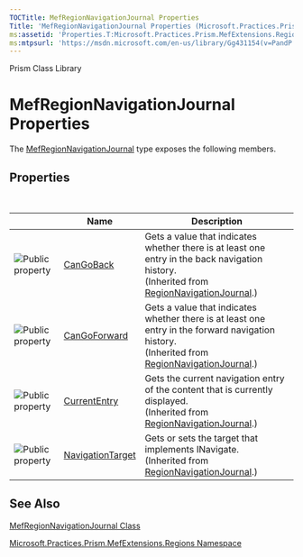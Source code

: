 ```yaml
---
TOCTitle: MefRegionNavigationJournal Properties
Title: 'MefRegionNavigationJournal Properties (Microsoft.Practices.Prism.MefExtensions.Regions)'
ms:assetid: 'Properties.T:Microsoft.Practices.Prism.MefExtensions.Regions.MefRegionNavigationJournal'
ms:mtpsurl: 'https://msdn.microsoft.com/en-us/library/Gg431154(v=PandP.50)'
---
```


Prism Class Library

# MefRegionNavigationJournal Properties

The [MefRegionNavigationJournal](https://msdn.microsoft.com/en-us/library/microsoft.practices.prism.mefextensions.regions.mefregionnavigationjournal(v=pandp.50)) type exposes the following members.

## Properties
 
<table>

<thead>
<tr class="header">
<th> </th>
<th>Name</th>
<th>Description</th>
</tr>
</thead>
<tbody>
<tr class="odd">
<td><img src="https://msdn.microsoft.com/en-us/Gg431154.pubproperty(en-us,PandP.50).gif" title="Public property" /></td>
<td><a href="https://msdn.microsoft.com/library/microsoft.practices.prism.regions.regionnavigationjournal.cangoback">CanGoBack</a></td>
<td><div class="summary">
Gets a value that indicates whether there is at least one entry in the back navigation history.
</div>
(Inherited from <a href="https://msdn.microsoft.com/library/microsoft.practices.prism.regions.regionnavigationjournal">RegionNavigationJournal</a>.)</td>
</tr>
<tr class="even">
<td><img src="https://msdn.microsoft.com/en-us/Gg431154.pubproperty(en-us,PandP.50).gif" title="Public property" /></td>
<td><a href="https://msdn.microsoft.com/library/microsoft.practices.prism.regions.regionnavigationjournal.cangoforward">CanGoForward</a></td>
<td><div class="summary">
Gets a value that indicates whether there is at least one entry in the forward navigation history.
</div>
(Inherited from <a href="https://msdn.microsoft.com/library/microsoft.practices.prism.regions.regionnavigationjournal">RegionNavigationJournal</a>.)</td>
</tr>
<tr class="odd">
<td><img src="https://msdn.microsoft.com/en-us/Gg431154.pubproperty(en-us,PandP.50).gif" title="Public property" /></td>
<td><a href="https://msdn.microsoft.com/library/microsoft.practices.prism.regions.regionnavigationjournal.currententry">CurrentEntry</a></td>
<td><div class="summary">
Gets the current navigation entry of the content that is currently displayed.
</div>
(Inherited from <a href="https://msdn.microsoft.com/library/microsoft.practices.prism.regions.regionnavigationjournal">RegionNavigationJournal</a>.)</td>
</tr>
<tr class="even">
<td><img src="https://msdn.microsoft.com/en-us/Gg431154.pubproperty(en-us,PandP.50).gif" title="Public property" /></td>
<td><a href="https://msdn.microsoft.com/library/microsoft.practices.prism.regions.regionnavigationjournal.navigationtarget">NavigationTarget</a></td>
<td><div class="summary">
Gets or sets the target that implements INavigate.
</div>
(Inherited from <a href="https://msdn.microsoft.com/library/microsoft.practices.prism.regions.regionnavigationjournal">RegionNavigationJournal</a>.)</td>
</tr>
</tbody>
</table>

## See Also

[MefRegionNavigationJournal Class](https://msdn.microsoft.com/en-us/library/microsoft.practices.prism.mefextensions.regions.mefregionnavigationjournal(v=pandp.50))

[Microsoft.Practices.Prism.MefExtensions.Regions Namespace](https://msdn.microsoft.com/en-us/library/microsoft.practices.prism.mefextensions.regions(v=pandp.50))
